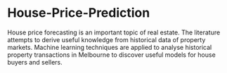 # House-Price-Prediction
House price forecasting is an important topic of real estate. The literature attempts to derive useful knowledge from historical data of property markets. Machine learning techniques are applied to analyse historical property transactions in Melbourne to discover useful models for house buyers and sellers.
